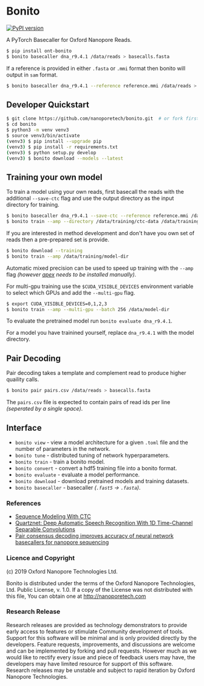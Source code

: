 # Bonito

[![PyPI version](https://badge.fury.io/py/ont-bonito.svg)](https://badge.fury.io/py/ont-bonito)

A PyTorch Basecaller for Oxford Nanopore Reads.

```bash
$ pip install ont-bonito
$ bonito basecaller dna_r9.4.1 /data/reads > basecalls.fasta
```

If a reference is provided in either `.fasta` or `.mmi` format then bonito will output in `sam` format.

```bash
$ bonito basecaller dna_r9.4.1 --reference reference.mmi /data/reads > basecalls.sam
```
 
## Developer Quickstart

```bash
$ git clone https://github.com/nanoporetech/bonito.git  # or fork first and clone that
$ cd bonito
$ python3 -m venv venv3
$ source venv3/bin/activate
(venv3) $ pip install --upgrade pip
(venv3) $ pip install -r requirements.txt
(venv3) $ python setup.py develop
(venv3) $ bonito download --models --latest
```

## Training your own model

To train a model using your own reads, first basecall the reads with the additional `--save-ctc` flag and use the output directory as the input directory for training.

```bash
$ bonito basecaller dna_r9.4.1 --save-ctc --reference reference.mmi /data/reads > /data/training/ctc-data/basecalls.sam
$ bonito train --amp --directory /data/training/ctc-data /data/training/model-dir
```

If you are interested in method development and don't have you own set of reads then a pre-prepared set is provide.

```bash
$ bonito download --training
$ bonito train --amp /data/training/model-dir
```

Automatic mixed precision can be used to speed up training with the `--amp` flag *(however [apex](https://github.com/nvidia/apex#quick-start) needs to be installed manually)*.

For multi-gpu training use the `$CUDA_VISIBLE_DEVICES` environment variable to select which GPUs and add the `--multi-gpu` flag.

```bash
$ export CUDA_VISIBLE_DEVICES=0,1,2,3
$ bonito train --amp --multi-gpu --batch 256 /data/model-dir
```

To evaluate the pretrained model run `bonito evaluate dna_r9.4.1`.

For a model you have trainined yourself, replace `dna_r9.4.1` with the model directory.

## Pair Decoding

Pair decoding takes a template and complement read to produce higher quaility calls.

```bash
$ bonito pair pairs.csv /data/reads > basecalls.fasta
```

The `pairs.csv` file is expected to contain pairs of read ids per line *(seperated by a single space)*.

## Interface

 - `bonito view` - view a model architecture for a given `.toml` file and the number of parameters in the network.
 - `bonito tune` - distributed tuning of network hyperparameters.
 - `bonito train` - train a bonito model.
 - `bonito convert` - convert a hdf5 training file into a bonito format.
 - `bonito evaluate` - evaluate a model performance.
 - `bonito download` - download pretrained models and training datasets.
 - `bonito basecaller` - basecaller *(`.fast5` -> `.fasta`)*.

### References

 - [Sequence Modeling With CTC](https://distill.pub/2017/ctc/)
 - [Quartznet: Deep Automatic Speech Recognition With 1D Time-Channel Separable Convolutions](https://arxiv.org/pdf/1910.10261.pdf)
 - [Pair consensus decoding improves accuracy of neural network basecallers for nanopore sequencing](https://www.biorxiv.org/content/10.1101/2020.02.25.956771v1.full.pdf)
 
### Licence and Copyright
(c) 2019 Oxford Nanopore Technologies Ltd.

Bonito is distributed under the terms of the Oxford Nanopore
Technologies, Ltd.  Public License, v. 1.0.  If a copy of the License
was not distributed with this file, You can obtain one at
http://nanoporetech.com

### Research Release

Research releases are provided as technology demonstrators to provide early access to features or stimulate Community development of tools. Support for this software will be minimal and is only provided directly by the developers. Feature requests, improvements, and discussions are welcome and can be implemented by forking and pull requests. However much as we would like to rectify every issue and piece of feedback users may have, the developers may have limited resource for support of this software. Research releases may be unstable and subject to rapid iteration by Oxford Nanopore Technologies.
